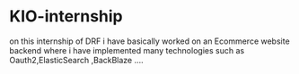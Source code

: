 # KIO-internship
on this internship of DRF i have basically worked on an Ecommerce website backend where i have implemented many technologies such as Oauth2,ElasticSearch ,BackBlaze ....
